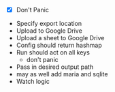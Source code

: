 - [X] Don't Panic
- Specify export location
- Upload to Google Drive
- Upload a sheet to Google Drive
- Config should return hashmap
- Run should act on all keys
    - don't panic
- Pass in desired output path
- may as well add maria and sqlite
- Watch logic
